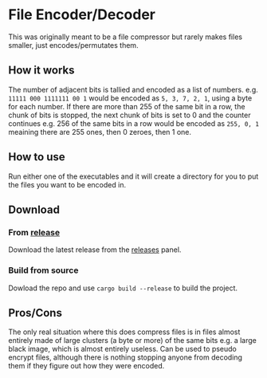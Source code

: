 # File Encoder/Decoder

This was originally meant to be a file compressor but rarely makes files smaller, just encodes/permutates them.

## How it works

The number of adjacent bits is tallied and encoded as a list of numbers.
e.g. `11111 000 1111111 00 1` would be encoded as `5, 3, 7, 2, 1`, using a byte for each number. If there are more than 255 of the same bit in a row, the chunk of bits is stopped, the next chunk of bits is set to 0 and the counter continues e.g. 256 of the same bits in a row would be encoded as `255, 0, 1` meaining there are 255 ones, then 0 zeroes, then 1 one.

## How to use

Run either one of the executables and it will create a directory for you to put the files you want to be encoded in.

## Download

### From [release](https://github.com/matsixfive/encoder/releases)

Download the latest release from the [releases](https://github.com/matsixfive/encoder/releases/latest) panel.

### Build from source

Dowload the repo and use `cargo build --release` to build the project.

## Pros/Cons

The only real situation where this does compress files is in files almost entirely made of large clusters (a byte or more) of the same bits e.g. a large black image, which is almost entirely useless.
Can be used to pseudo encrypt files, although there is nothing stopping anyone from decoding them if they figure out how they were encoded.
